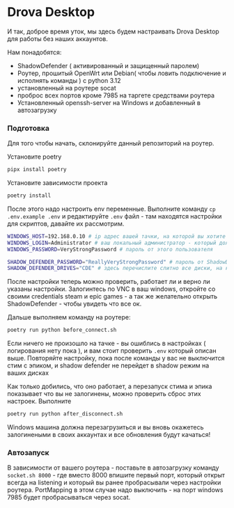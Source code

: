 # Drova Desktop

И так, доброе время уток, мы здесь будем настраивать Drova Desktop для работы без наших аккаунтов. 

Нам понадобятся: 
+ ShadowDefender ( активированный и защищенный паролем)
+ Роутер, прошитый OpenWrt или Debian( чтобы ловить подключение и исполнять команды ) с python 3.12
+ установленный на роутере socat
+ проброс всех портов кроме 7985 на таргете средствами роутера
+ Установленный openssh-server на Windows и добавленный в автозагрузку

### Подготовка

Для того чтобы начать, склонируйте данный репозиторий на роутер.

Установите poetry 
```bash
pipx install poetry
```

Установите зависимости проекта

```bash
poetry install
```

После этого надо настроить env переменные. Выполните команду `cp .env.example .env` и редактируйте `.env` файл - там находятся настройки для скриптов, давайте их рассмотрим. 

```bash
WINDOWS_HOST=192.168.0.10 # ip адрес вашей тачки, на которой вы хотите развернуть Desktop
WINDOWS_LOGIN=Administrator # ваш локальный администратор - который должен быть залогинен и под кем будет заходить клиент
WINDOWS_PASSWORD=VeryStrongPassword # пароль от этого пользователя

SHADOW_DEFENDER_PASSWORD="ReallyVeryStrongPassword" # пароль от ShadowDefender - не оставляйте его без пароля! А то вам закоммитят все что натворили! 
SHADOW_DEFENDER_DRIVES="CDE" # здесь перечислите слитно все диски, на которых должен сработать ShadowDefender - в данном случае 3 диска: C, D и E - подразумевается что других нет. Если диск 1 - только C - оставляете только E
```

После настройки теперь можно проверить, работает ли и верно ли указаны настройки. Залогинтесь по VNC в ваш windows, откройте со своими credentials steam и epic games - а так же желательно открыть ShadowDefender - чтобы увидеть что все ок. 

Дальше выполняем команду на роутере:

```bash
poetry run python before_connect.sh
```

Если ничего не произошло на тачке - вы ошиблись в настройках ( логирования нету пока ), и вам стоит проверить `.env` который описан выше. Повторяйте настройку, пока после команды у вас не выключится стим с эпиком, и shadow defender не перейдет в shadow режим на ваших дисках

Как только добились, что оно работает, а перезапуск стима и эпика показывает что вы не залогинены, можно проверить сброс этих настроек. Выполните 

```bash
poetry run python after_disconnect.sh
```

Windows машина должна перезагрузиться и вы вновь окажетесь залогинеными в своих аккаунтах и все обновления будут качаться! 

### Автозапуск

В зависимости от вашего роутера - поставьте в автозагрузку команду `socket.sh 8000` - где вместо 8000 впишите первый порт, который открыт всегда на listening и который вы ранее пробрасывали через настройки роутера. PortMapping в этом случае надо выключить - на порт windows 7985 будет пробрасываться через socat.
